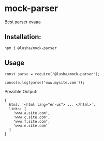 # mock-parser
Best parser evaaa

## Installation:
```
npm i @lusha/mock-parser
```

## Usage
```
const parse = require('@lusha/mock-parser');

console.log(parse('www.mysite.com'));
```

Possible Output:
```
{
  html: '<html lang="en-us"> ... </html>',
  links: [
    'www.a.site.com',
    'www.c.site.com',
    'www.f.site.com',
    'www.e.site.com'
  ]
}
```